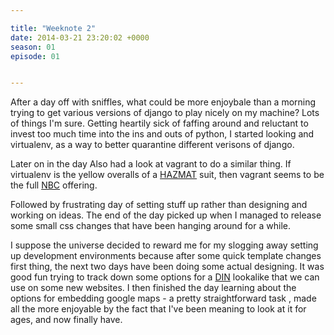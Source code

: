 ```yaml
---

title: "Weeknote 2"
date: 2014-03-21 23:20:02 +0000
season: 01
episode: 01


---
```


After a day off with sniffles, what could be more enjoybale than a morning trying to get various versions of django to play nicely on my machine? Lots of things I'm sure. Getting heartily sick of faffing around and reluctant to invest too much time into the ins and outs of python, I started looking and virtualenv, as a way to better quarantine different verisons of django.

Later on in the day Also had a look at vagrant to do a similar thing. If virtualenv is the yellow overalls of a [HAZMAT](http://en.wikipedia.org/wiki/Hazmat_suit) suit, then vagrant seems to be the full [NBC](http://en.wikipedia.org/wiki/NBC_suit) offering.

Followed by frustrating day of setting stuff up rather than designing and working on ideas. The end of the day picked up when I managed to release some small css changes that have been hanging around for a while.

I suppose the universe decided to reward me for my slogging away setting up development environments because after some quick template changes first thing, the next two days have been doing some actual designing. It was good fun trying to track down some options for a [DIN](http://idsgn.org/posts/know-your-type-din/) lookalike that we can use on some new websites. I then finished the day learning about the options for embedding google maps - a pretty straightforward task , made all the more enjoyable by the fact that I've been meaning to look at it for ages, and now finally have.

